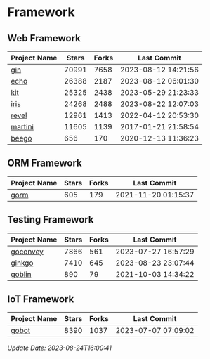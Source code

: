 # Framework

## Web Framework
| Project Name | Stars | Forks | Last Commit |
| ------------ | ----- | ----- | ----------- |
| [gin](https://github.com/gin-gonic/gin) | 70991 | 7658 | 2023-08-12 14:21:56 |
| [echo](https://github.com/labstack/echo) | 26388 | 2187 | 2023-08-12 06:01:30 |
| [kit](https://github.com/go-kit/kit) | 25325 | 2438 | 2023-05-29 21:23:33 |
| [iris](https://github.com/kataras/iris) | 24268 | 2488 | 2023-08-22 12:07:03 |
| [revel](https://github.com/revel/revel) | 12961 | 1413 | 2022-04-12 20:53:30 |
| [martini](https://github.com/go-martini/martini) | 11605 | 1139 | 2017-01-21 21:58:54 |
| [beego](https://github.com/astaxie/beego) | 656 | 170 | 2020-12-13 11:36:23 |

## ORM Framework
| Project Name | Stars | Forks | Last Commit |
| ------------ | ----- | ----- | ----------- |
| [gorm](https://github.com/jinzhu/gorm) | 605 | 179 | 2021-11-20 01:15:37 |

## Testing Framework
| Project Name | Stars | Forks | Last Commit |
| ------------ | ----- | ----- | ----------- |
| [goconvey](https://github.com/smartystreets/goconvey) | 7866 | 561 | 2023-07-27 16:57:29 |
| [ginkgo](https://github.com/onsi/ginkgo) | 7410 | 645 | 2023-08-23 23:07:44 |
| [goblin](https://github.com/franela/goblin) | 890 | 79 | 2021-10-03 14:34:22 |

## IoT Framework
| Project Name | Stars | Forks | Last Commit |
| ------------ | ----- | ----- | ----------- |
| [gobot](https://github.com/hybridgroup/gobot) | 8390 | 1037 | 2023-07-07 07:09:02 |

*Update Date: 2023-08-24T16:00:41*